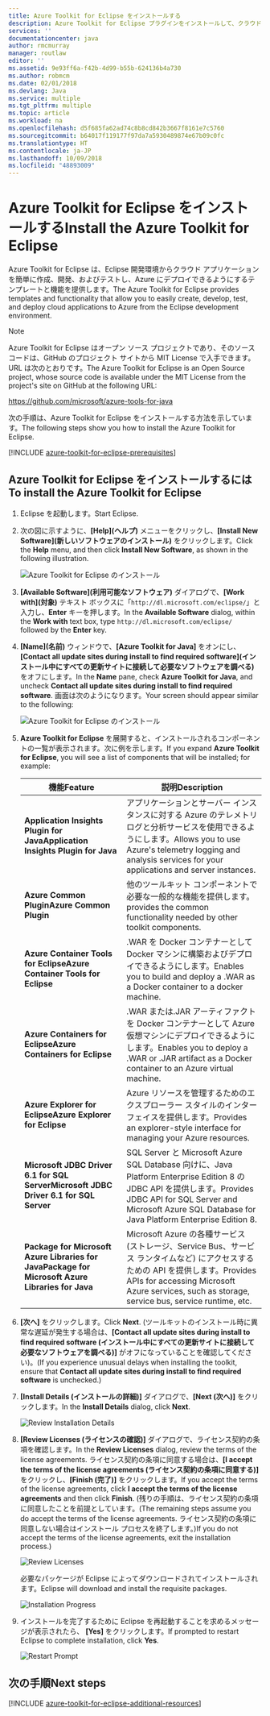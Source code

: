 ```yaml
---
title: Azure Toolkit for Eclipse をインストールする
description: Azure Toolkit for Eclipse プラグインをインストールして、クラウド アプリケーションを作成し、Azure にデプロイする方法を説明します。
services: ''
documentationcenter: java
author: rmcmurray
manager: routlaw
editor: ''
ms.assetid: 9e93ff6a-f42b-4d99-b55b-624136b4a730
ms.author: robmcm
ms.date: 02/01/2018
ms.devlang: Java
ms.service: multiple
ms.tgt_pltfrm: multiple
ms.topic: article
ms.workload: na
ms.openlocfilehash: d5f685fa62ad74c8b8cd842b3667f8161e7c5760
ms.sourcegitcommit: b64017f119177f97da7a5930489874e67b09c0fc
ms.translationtype: HT
ms.contentlocale: ja-JP
ms.lasthandoff: 10/09/2018
ms.locfileid: "48893009"
---
```

# <a name="install-the-azure-toolkit-for-eclipse"></a><span data-ttu-id="55bef-103">Azure Toolkit for Eclipse をインストールする</span><span class="sxs-lookup"><span data-stu-id="55bef-103">Install the Azure Toolkit for Eclipse</span></span>

<span data-ttu-id="55bef-104">Azure Toolkit for Eclipse は、Eclipse 開発環境からクラウド アプリケーションを簡単に作成、開発、およびテストし、Azure にデプロイできるようにするテンプレートと機能を提供します。</span><span class="sxs-lookup"><span data-stu-id="55bef-104">The Azure Toolkit for Eclipse provides templates and functionality that allow you to easily create, develop, test, and deploy cloud applications to Azure from the Eclipse development environment.</span></span>

> [!NOTE] 
> 
> <span data-ttu-id="55bef-105">Azure Toolkit for Eclipse はオープン ソース プロジェクトであり、そのソース コードは、GitHub のプロジェクト サイトから MIT License で入手できます。URL は次のとおりです。</span><span class="sxs-lookup"><span data-stu-id="55bef-105">The Azure Toolkit for Eclipse is an Open Source project, whose source code is available under the MIT License from the project's site on GitHub at the following URL:</span></span> 
> 
> <https://github.com/microsoft/azure-tools-for-java> 
> 

<span data-ttu-id="55bef-106">次の手順は、Azure Toolkit for Eclipse をインストールする方法を示しています。</span><span class="sxs-lookup"><span data-stu-id="55bef-106">The following steps show you how to install the Azure Toolkit for Eclipse.</span></span>

[!INCLUDE [azure-toolkit-for-eclipse-prerequisites](../includes/azure-toolkit-for-eclipse-prerequisites.md)]

## <a name="to-install-the-azure-toolkit-for-eclipse"></a><span data-ttu-id="55bef-107">Azure Toolkit for Eclipse をインストールするには</span><span class="sxs-lookup"><span data-stu-id="55bef-107">To install the Azure Toolkit for Eclipse</span></span>

1. <span data-ttu-id="55bef-108">Eclipse を起動します。</span><span class="sxs-lookup"><span data-stu-id="55bef-108">Start Eclipse.</span></span>

1. <span data-ttu-id="55bef-109">次の図に示すように、**[Help]\(ヘルプ\)** メニューをクリックし、**[Install New Software]\(新しいソフトウェアのインストール\)** をクリックします。</span><span class="sxs-lookup"><span data-stu-id="55bef-109">Click the **Help** menu, and then click **Install New Software**, as shown in the following illustration.</span></span>
   
   ![Azure Toolkit for Eclipse のインストール][01]

1. <span data-ttu-id="55bef-111">**[Available Software]\(利用可能なソフトウェア\)** ダイアログで、**[Work with]\(対象\)** テキスト ボックスに「`http://dl.microsoft.com/eclipse/`」と入力し、**Enter** キーを押します。</span><span class="sxs-lookup"><span data-stu-id="55bef-111">In the **Available Software** dialog, within the **Work with** text box, type `http://dl.microsoft.com/eclipse/` followed by the **Enter** key.</span></span>

1. <span data-ttu-id="55bef-112">**[Name]\(名前\)** ウィンドウで、**[Azure Toolkit for Java]** をオンにし、**[Contact all update sites during install to find required software]\(インストール中にすべての更新サイトに接続して必要なソフトウェアを調べる\)** をオフにします。</span><span class="sxs-lookup"><span data-stu-id="55bef-112">In the **Name** pane, check **Azure Toolkit for Java**, and uncheck **Contact all update sites during install to find required software**.</span></span> <span data-ttu-id="55bef-113">画面は次のようになります。</span><span class="sxs-lookup"><span data-stu-id="55bef-113">Your screen should appear similar to the following:</span></span>
   
   ![Azure Toolkit for Eclipse のインストール][02]

1. <span data-ttu-id="55bef-115">**Azure Toolkit for Eclipse** を展開すると、インストールされるコンポーネントの一覧が表示されます。次に例を示します。</span><span class="sxs-lookup"><span data-stu-id="55bef-115">If you expand **Azure Toolkit for Eclipse**, you will see a list of components that will be installed; for example:</span></span>

   | <span data-ttu-id="55bef-116">機能</span><span class="sxs-lookup"><span data-stu-id="55bef-116">Feature</span></span> | <span data-ttu-id="55bef-117">説明</span><span class="sxs-lookup"><span data-stu-id="55bef-117">Description</span></span> | 
   |---|---| 
   | <span data-ttu-id="55bef-118">**Application Insights Plugin for Java**</span><span class="sxs-lookup"><span data-stu-id="55bef-118">**Application Insights Plugin for Java**</span></span> | <span data-ttu-id="55bef-119">アプリケーションとサーバー インスタンスに対する Azure のテレメトリ ログと分析サービスを使用できるようにします。</span><span class="sxs-lookup"><span data-stu-id="55bef-119">Allows you to use Azure's telemetry logging and analysis services for your applications and server instances.</span></span> | 
   | <span data-ttu-id="55bef-120">**Azure Common Plugin**</span><span class="sxs-lookup"><span data-stu-id="55bef-120">**Azure Common Plugin**</span></span> | <span data-ttu-id="55bef-121">他のツールキット コンポーネントで必要な一般的な機能を提供します。</span><span class="sxs-lookup"><span data-stu-id="55bef-121">provides the common functionality needed by other toolkit components.</span></span> | 
   | <span data-ttu-id="55bef-122">**Azure Container Tools for Eclipse**</span><span class="sxs-lookup"><span data-stu-id="55bef-122">**Azure Container Tools for Eclipse**</span></span> | <span data-ttu-id="55bef-123">.WAR を Docker コンテナーとして Docker マシンに構築およびデプロイできるようにします。</span><span class="sxs-lookup"><span data-stu-id="55bef-123">Enables you to build and deploy a .WAR as a Docker container to a docker machine.</span></span> | 
   | <span data-ttu-id="55bef-124">**Azure Containers for Eclipse**</span><span class="sxs-lookup"><span data-stu-id="55bef-124">**Azure Containers for Eclipse**</span></span> | <span data-ttu-id="55bef-125">.WAR または.JAR アーティファクトを Docker コンテナーとして Azure 仮想マシンにデプロイできるようにします。</span><span class="sxs-lookup"><span data-stu-id="55bef-125">Enables you to deploy a .WAR or .JAR artifact as a Docker container to an Azure virtual machine.</span></span> | 
   | <span data-ttu-id="55bef-126">**Azure Explorer for Eclipse**</span><span class="sxs-lookup"><span data-stu-id="55bef-126">**Azure Explorer for Eclipse**</span></span> | <span data-ttu-id="55bef-127">Azure リソースを管理するためのエクスプローラー スタイルのインターフェイスを提供します。</span><span class="sxs-lookup"><span data-stu-id="55bef-127">Provides an explorer-style interface for managing your Azure resources.</span></span> | 
   | <span data-ttu-id="55bef-128">**Microsoft JDBC Driver 6.1 for SQL Server**</span><span class="sxs-lookup"><span data-stu-id="55bef-128">**Microsoft JDBC Driver 6.1 for SQL Server**</span></span> | <span data-ttu-id="55bef-129">SQL Server と Microsoft Azure SQL Database 向けに、Java Platform Enterprise Edition 8 の JDBC API を提供します。</span><span class="sxs-lookup"><span data-stu-id="55bef-129">Provides JDBC API for SQL Server and Microsoft Azure SQL Database for Java Platform Enterprise Edition 8.</span></span> | 
   | <span data-ttu-id="55bef-130">**Package for Microsoft Azure Libraries for Java**</span><span class="sxs-lookup"><span data-stu-id="55bef-130">**Package for Microsoft Azure Libraries for Java**</span></span> | <span data-ttu-id="55bef-131">Microsoft Azure の各種サービス (ストレージ、Service Bus、サービス ランタイムなど) にアクセスするための API を提供します。</span><span class="sxs-lookup"><span data-stu-id="55bef-131">Provides APIs for accessing Microsoft Azure services, such as storage, service bus, service runtime, etc.</span></span> | 

1. <span data-ttu-id="55bef-132">**[次へ]** をクリックします。</span><span class="sxs-lookup"><span data-stu-id="55bef-132">Click **Next**.</span></span> <span data-ttu-id="55bef-133">(ツールキットのインストール時に異常な遅延が発生する場合は、**[Contact all update sites during install to find required software (インストール中にすべての更新サイトに接続して必要なソフトウェアを調べる)]** がオフになっていることを確認してください)。</span><span class="sxs-lookup"><span data-stu-id="55bef-133">(If you experience unusual delays when installing the toolkit, ensure that **Contact all update sites during install to find required software** is unchecked.)</span></span>

1. <span data-ttu-id="55bef-134">**[Install Details (インストールの詳細)]** ダイアログで、**[Next (次へ)]** をクリックします。</span><span class="sxs-lookup"><span data-stu-id="55bef-134">In the **Install Details** dialog, click **Next**.</span></span>
   
   ![Review Installation Details][03]

1. <span data-ttu-id="55bef-136">**[Review Licenses (ライセンスの確認)]** ダイアログで、ライセンス契約の条項を確認します。</span><span class="sxs-lookup"><span data-stu-id="55bef-136">In the **Review Licenses** dialog, review the terms of the license agreements.</span></span> <span data-ttu-id="55bef-137">ライセンス契約の条項に同意する場合は、**[I accept the terms of the license agreements (ライセンス契約の条項に同意する)]** をクリックし、**[Finish (完了)]** をクリックします。</span><span class="sxs-lookup"><span data-stu-id="55bef-137">If you accept the terms of the license agreements, click **I accept the terms of the license agreements** and then click **Finish**.</span></span> <span data-ttu-id="55bef-138">(残りの手順は、ライセンス契約の条項に同意したことを前提としています。</span><span class="sxs-lookup"><span data-stu-id="55bef-138">(The remaining steps assume you do accept the terms of the license agreements.</span></span> <span data-ttu-id="55bef-139">ライセンス契約の条項に同意しない場合はインストール プロセスを終了します。)</span><span class="sxs-lookup"><span data-stu-id="55bef-139">If you do not accept the terms of the license agreements, exit the installation process.)</span></span>
   
   ![Review Licenses][04]
   
   <span data-ttu-id="55bef-141">必要なパッケージが Eclipse によってダウンロードされてインストールされます。</span><span class="sxs-lookup"><span data-stu-id="55bef-141">Eclipse will download and install the requisite packages.</span></span>
   
   ![Installation Progress][05]

1. <span data-ttu-id="55bef-143">インストールを完了するために Eclipse を再起動することを求めるメッセージが表示されたら、 **[Yes]** をクリックします。</span><span class="sxs-lookup"><span data-stu-id="55bef-143">If prompted to restart Eclipse to complete installation, click **Yes**.</span></span>
   
   ![Restart Prompt][06]

## <a name="next-steps"></a><span data-ttu-id="55bef-145">次の手順</span><span class="sxs-lookup"><span data-stu-id="55bef-145">Next steps</span></span>

[!INCLUDE [azure-toolkit-for-eclipse-additional-resources](../includes/azure-toolkit-for-eclipse-additional-resources.md)]

<!-- URL List -->

<!-- Legacy MSDN URL = https://msdn.microsoft.com/library/azure/hh690946.aspx -->

<!-- IMG List -->

[01]: media/azure-toolkit-for-eclipse-installation/eclipse-installation-01.png
[02]: media/azure-toolkit-for-eclipse-installation/eclipse-installation-02.png
[03]: media/azure-toolkit-for-eclipse-installation/eclipse-installation-03.png
[04]: media/azure-toolkit-for-eclipse-installation/eclipse-installation-04.png
[05]: media/azure-toolkit-for-eclipse-installation/eclipse-installation-05.png
[06]: media/azure-toolkit-for-eclipse-installation/eclipse-installation-06.png
